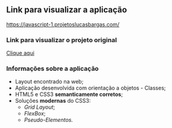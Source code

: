 ## Link para visualizar a aplicação
<https://javascript-1.projetoslucasbargas.com/>

### Link para visualizar o projeto original
[Clique aqui](https://bootstrapmade.com/demo/Restaurantly/)

### Informações sobre a aplicação
* Layout encontrado na web; 
* Aplicação desenvolvida com orientação a objetos - Classes;
* HTML5 e CSS3 **semanticamente corretos**;
* Soluções **modernas** do CSS3: 
    * *Grid Layout*;
    * *FlexBox*;
    * *Pseudo-Elementos.*